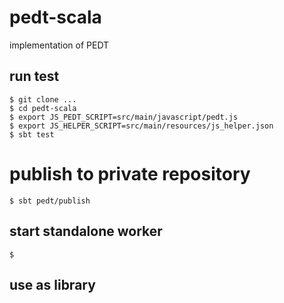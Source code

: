 # pedt-scala
implementation of PEDT

## run test

    $ git clone ...
    $ cd pedt-scala
    $ export JS_PEDT_SCRIPT=src/main/javascript/pedt.js
    $ export JS_HELPER_SCRIPT=src/main/resources/js_helper.json
    $ sbt test
# publish to private repository

    $ sbt pedt/publish

## start standalone worker

    $
## use as library
    
    
    
